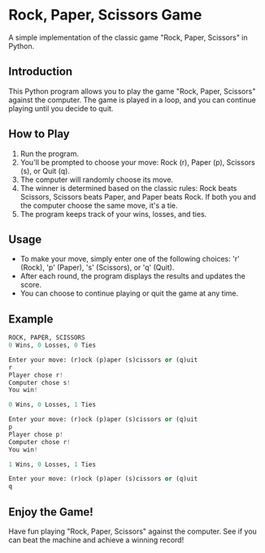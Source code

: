 # Rock, Paper, Scissors Game

A simple implementation of the classic game "Rock, Paper, Scissors" in Python.

## Introduction

This Python program allows you to play the game "Rock, Paper, Scissors" against the computer. The game is played in a loop, and you can continue playing until you decide to quit.

## How to Play

1. Run the program.
2. You'll be prompted to choose your move: Rock (r), Paper (p), Scissors (s), or Quit (q).
3. The computer will randomly choose its move.
4. The winner is determined based on the classic rules: Rock beats Scissors, Scissors beats Paper, and Paper beats Rock. If both you and the computer choose the same move, it's a tie.
5. The program keeps track of your wins, losses, and ties.

## Usage

- To make your move, simply enter one of the following choices: 'r' (Rock), 'p' (Paper), 's' (Scissors), or 'q' (Quit).
- After each round, the program displays the results and updates the score.
- You can choose to continue playing or quit the game at any time.

## Example

```python
ROCK, PAPER, SCISSORS
0 Wins, 0 Losses, 0 Ties

Enter your move: (r)ock (p)aper (s)cissors or (q)uit
r
Player chose r!
Computer chose s!
You win!

0 Wins, 0 Losses, 1 Ties

Enter your move: (r)ock (p)aper (s)cissors or (q)uit
p
Player chose p!
Computer chose r!
You win!

1 Wins, 0 Losses, 1 Ties

Enter your move: (r)ock (p)aper (s)cissors or (q)uit
q
```

## Enjoy the Game!

Have fun playing "Rock, Paper, Scissors" against the computer. See if you can beat the machine and achieve a winning record!
